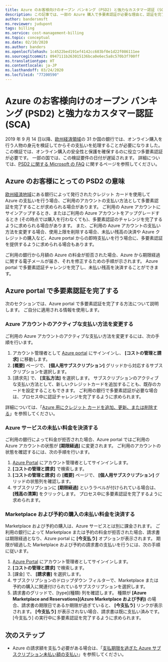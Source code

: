 ```yaml
---
title: Azure のお客様向けのオープン バンキング (PSD2) と強力なカスタマー認証 (SCA)
description: この記事では、一部の Azure 購入で多要素認証が必要な理由と、認証を完了する方法について説明します。
author: bandersmsft
ms.reviewer: judupont
tags: billing
ms.service: cost-management-billing
ms.topic: conceptual
ms.date: 02/10/2020
ms.author: banders
ms.openlocfilehash: 1c4522bed191ef4142cc603bf0e1d22f086111ee
ms.sourcegitcommit: 0947111b263015136bca0e6ec5a8c570b3f700ff
ms.translationtype: HT
ms.contentlocale: ja-JP
ms.lasthandoff: 03/24/2020
ms.locfileid: "77200590"
---
```

# <a name="open-banking-psd2-and-strong-customer-authentication-sca-for-azure-customers"></a>Azure のお客様向けのオープン バンキング (PSD2) と強力なカスタマー認証 (SCA)

2019 年 9 月 14 日以降、[欧州経済領域](https://en.wikipedia.org/wiki/European_Economic_Area)の 31 か国の銀行では、オンライン購入を行う人物の身元を検証してからその支払いを処理することが必要になりました。 この検証では、オンライン購入の安全性と保護を確保するのに役立つ多要素認証が必要です。 一部の国では、この検証要件の日付が遅延されます。 詳細については、[PSD2 に関する Microsoft の FAQ](https://support.microsoft.com/en-us/help/4517854?preview) に関するページを参照してください。

## <a name="what-psd2-means-for-azure-customers"></a>Azure のお客様にとっての PSD2 の意味

[欧州経済地域](https://en.wikipedia.org/wiki/European_Economic_Area)にある銀行によって発行されたクレジット カードを使用して Azure の支払いを行う場合、ご利用のアカウントの支払い方法として多要素認証を完了することが求められる場合があります。 ご利用の Azure アカウントにサインアップするとき、またはご利用の Azure アカウントをアップグレードするとき (その時点では購入を行わなくても)、多要素認証のチャレンジを完了するように求められる場合があります。 また、ご利用の Azure アカウントの支払い方法を変更する場合、使用上限を削除する場合、未払い残高の決済や Azure クレジットの購入など、Azure portal からの即時支払いを行う場合に、多要素認証を提供するように求められる場合もあります。

ご利用の銀行から月額の Azure の料金が拒否された場合、Azure から期限経過に関する電子メールが届き、それを修正するための手順が示されます。 Azure portal で多要素認証チャレンジを完了し、未払い残高を決済することができます。

## <a name="complete-multi-factor-authentication-in-the-azure-portal"></a>Azure portal で多要素認証を完了する

次のセクションでは、Azure portal で多要素認証を完了する方法について説明します。 ご自分に適用される情報を使用します。

### <a name="change-the-active-payment-method-of-your-azure-account"></a>Azure アカウントのアクティブな支払い方法を変更する

ご利用の Azure アカウントのアクティブな支払い方法を変更するには、次の手順を行います。

1. アカウント管理者として [Azure portal](https://portal.azure.com) にサインインし、 **[コストの管理と請求]** に移動します。
2. **[概要]** ページで、 **[個人用サブスクリプション]** グリッドから対応するサブスクリプションを選択します。
3. [請求先] で、 **[支払方法]** を選択します。 サブスクリプションのアクティブな支払い方法として、新しいクレジットカードを追加することも、既存のカードを設定することもできます。 ご利用の銀行で多要素認証が必要な場合は、プロセス中に認証チャレンジを完了するように求められます。

詳細については、「[Azure 用にクレジット カードを追加、更新、または削除する](change-credit-card.md)」を参照してください。

### <a name="settle-outstanding-charges-for-azure-services"></a>Azure サービスの未払い料金を決済する

ご利用の銀行によって料金が拒否された場合、Azure portal ではご利用の Azure アカウントの状態が **[期限経過]** に変更されます。 ご利用のアカウントの状態を確認するには、次の手順を行います。

1. [Azure Portal](https://portal.azure.com/) にアカウント管理者としてサインインします。
2. **[コストの管理と請求]** で検索します。
3. **[コストの管理と請求]** の **[概要]** ページで、 **[個人用サブスクリプション]** グリッドの状態列を確認します。
4. サブスクリプションに **[期限経過]** というラベルが付けられている場合は、 **[残高の清算]** をクリックします。 プロセス中に多要素認証を完了するように求められます。

### <a name="settle-outstanding-charges-for-marketplace-and-reservation-purchases"></a>Marketplace および予約の購入の未払い料金を決済する

Marketplace および予約の購入は、Azure サービスとは別に課金されます。 ご利用の銀行によって Marketplace または予約の料金が拒否された場合、請求書は期限経過となり、Azure portal に **[今支払う]** オプションが表示されます。 期限が経過した Marketplace および予約の請求書の支払いを行うには、次の手順に従います。

1. [Azure Portal](https://portal.azure.com/) にアカウント管理者としてサインインします。
2. **[コストの管理と請求]** で検索します。
3. [課金] で、 **[請求書]** を選択します。
5. サブスクリプションのドロップダウン フィルターで、Marketplace または予約の購入に関連付けられているサブスクリプションを選択します。
6. 請求書のグリッドで、[type]\(種類\) 列を確認します。 種類が **[Azure Marketplace and Reservations]\(Azure Marketplace および予約\)** の場合、請求書の期限日であるか期限が過ぎていると、 **[今支払う]** リンクが表示されます。 **[今支払う]** が表示されない場合、請求書は既に支払い済みです。 [今支払う] の実行中に多要素認証を完了するように求められます。

## <a name="next-steps"></a>次のステップ
- Azure の請求額を支払う必要がある場合は、「[支払期限を過ぎた Azure サブスクリプション未払い額の支払い](resolve-past-due-balance.md)」を参照してください。
